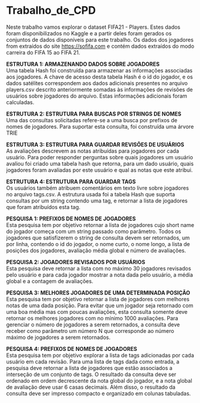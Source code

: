 # Trabalho_de_CPD
Neste trabalho vamos explorar o dataset FIFA21 - Players. Estes dados foram disponibilizados no Kaggle e a partir deles foram gerados os conjuntos de dados disponíveis para este trabalho. Os dados dos jogadores from extraídos do site https://sofifa.com e contém dados extraídos do modo carreira do FIFA 15 ao FIFA 21. 

__ESTRUTURA 1: ARMAZENANDO DADOS SOBRE JOGADORES__<br>
Uma tabela Hash foi construída para armazenar as informações associadas aos jogadores. A chave de acesso desta tabela Hash é o id do jogador, e os dados satélites correspondem aos dados adicionais presentes no arquivo players.csv descrito anteriormente somadas às informações de revisões de usuários sobre jogadores do arquivo. Estas informações adicionais foram calculadas. 
 
__ESTRUTURA 2: ESTRUTURA PARA BUSCAS POR STRINGS DE NOMES__<br>
Uma das consultas solicitadas refere-se a uma busca por prefixos de nomes de jogadores. Para suportar esta consulta, foi construída uma árvore TRIE
 
__ESTRUTURA 3: ESTRUTURA PARA GUARDAR REVISÕES DE USUÁRIOS__<br>
As avaliações descrevem as notas atribuídas para jogadores por cada usuário. Para poder responder perguntas sobre quais jogadores um usuário avaliou foi criado uma tabela hash que retorna, para um dado usuário, quais jogadores foram avaliadas por este usuário e qual as notas que este atribui.

__ESTRUTURA 4: ESTRUTURA PARA GUARDAR TAGS__<br>
Os usuários também atribuem comentários em texto livre sobre jogadores no arquivo tags.csv. A estrutura usada foi a tabela Hash que suporta consultas por um string contendo uma tag, e retornar a lista de jogadores que foram atribuídos esta tag.

__PESQUISA 1: PREFIXOS DE NOMES DE JOGADORES__<br>
Esta pesquisa tem por objetivo retornar a lista de jogadores cujo short name do jogador começa com um string passado como parâmetro. Todos os jogadores que satisfizerem o string de consulta devem ser retornados, um por linha, contendo o id do jogador, o nome curto, o nome longo, a lista de posições dos jogadores, avaliação média global e número de avaliações.
 
__PESQUISA 2: JOGADORES REVISADOS POR USUÁRIOS__<br>
Esta pesquisa deve retornar a lista com no máximo 30 jogadores revisados pelo usuário e para cada jogador mostrar a nota dada pelo usuário, a média global e a contagem de avaliações. 
 
__PESQUISA 3: MELHORES JOGADORES DE UMA DETERMINADA POSIÇÃO__<br>
Esta pesquisa tem por objetivo retornar a lista de jogadores com melhores notas de uma dada posição. Para evitar que um jogador seja retornado com uma boa média mas com poucas avaliações, esta consulta somente deve retornar os melhores jogadores com no mínimo 1000 avaliações. Para gerenciar o número de jogadores a serem retornados, a consulta deve receber como parâmetro um número N que corresponde ao número máximo de jogadores a serem retornados. 

__PESQUISA 4: PREFIXOS DE NOMES DE JOGADORES__<br>
Esta pesquisa tem por objetivo explorar a lista de tags adicionadas por cada usuário em cada revisão. Para uma lista de tags dada como entrada, a pesquisa deve retornar a lista de jogadores que estão associados a interseção de um conjunto de tags. O resultado da consulta deve ser ordenado em ordem decrescente da nota global do jogador, e a nota global de avaliação deve usar 6 casas decimais. Além disso, o resultado da consulta deve ser impresso compacto e organizado em colunas tabuladas.
